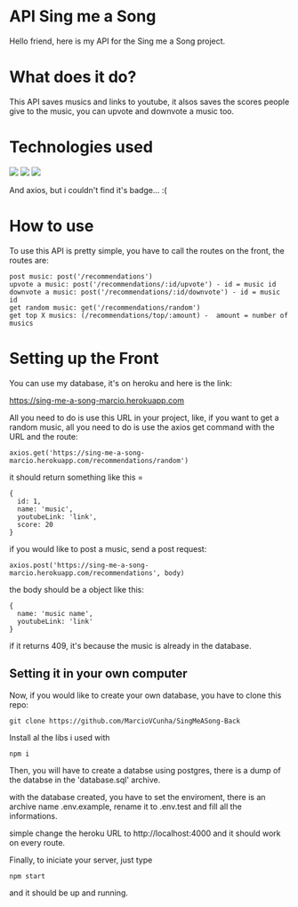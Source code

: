 <h1> API Sing me a Song </h1>

Hello friend, here is my API for the Sing me a Song project.

<h1> What does it do? </h1>

This API saves musics and links to youtube, it alsos saves the scores people give to the music, you can upvote and downvote a music too.

<h1> Technologies used</h1>

<img src='https://img.shields.io/badge/JavaScript-323330?style=for-the-badge&logo=javascript&logoColor=F7DF1E' />

<img src='https://img.shields.io/badge/PostgreSQL-316192?style=for-the-badge&logo=postgresql&logoColor=white' />

<img src='https://img.shields.io/badge/Heroku-430098?style=for-the-badge&logo=heroku&logoColor=white' />

And axios, but i couldn't find it's badge... :(

<h1> How to use </h1>

To use this API is pretty simple, you have to call the routes on the front, the routes are:

    post music: post('/recommendations')
    upvote a music: post('/recommendations/:id/upvote') - id = music id
    downvote a music: post('/recommendations/:id/downvote') - id = music id
    get random music: get('/recommendations/random')
    get top X musics: (/recommendations/top/:amount) -  amount = number of musics

<h1> Setting up the Front </h1>

You can use my database, it's on heroku and here is the link:

https://sing-me-a-song-marcio.herokuapp.com

All you need to do is use this URL in your project, like, if you want to get a random music, all you need to do is use the axios get command with the URL and the route:

    axios.get('https://sing-me-a-song-marcio.herokuapp.com/recommendations/random')

it should return something like this = 

    {
      id: 1,
      name: 'music',
      youtubeLink: 'link',
      score: 20
    }

if you would like to post a music, send a post request:

    axios.post('https://sing-me-a-song-marcio.herokuapp.com/recommendations', body)

the body should be a object like this:

    {
      name: 'music name',
      youtubeLink: 'link'
    }

if it returns 409, it's because the music is already in the database.

<h2> Setting it in your own computer </h2>

Now, if you would like to create your own database, you have to clone this repo:

    git clone https://github.com/MarcioVCunha/SingMeASong-Back

Install al the libs i used with

    npm i

Then, you will have to create a databse using postgres, there is a dump of the databse in the 'database.sql' archive.

with the database created, you have to set the enviroment, there is an archive name .env.example, rename it to .env.test and fill all the informations.

simple change the heroku URL to http://localhost:4000 and it should work on every route.

Finally, to iniciate your server, just type

    npm start

and it should be up and running.